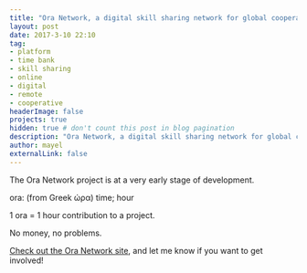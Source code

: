 ```yaml
---
title: "Ora Network, a digital skill sharing network for global cooperation"
layout: post
date: 2017-3-10 22:10
tag: 
- platform
- time bank
- skill sharing
- online
- digital
- remote
- cooperative
headerImage: false
projects: true
hidden: true # don't count this post in blog pagination
description: "Ora Network, a digital skill sharing network for global cooperation"
author: mayel
externalLink: false
---
```



The Ora Network project is at a very early stage of development.

ora: (from Greek ώρα) time; hour

1 ora = 1 hour contribution to a project. 

No money, no problems.

[Check out the Ora Network site](http://ora.network/), and let me know if you want to get involved!